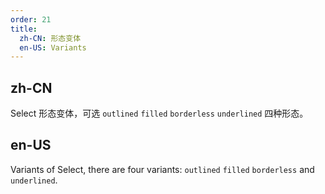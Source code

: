 ```yaml
---
order: 21
title:
  zh-CN: 形态变体
  en-US: Variants
---
```


## zh-CN

Select 形态变体，可选 `outlined` `filled` `borderless` `underlined` 四种形态。

## en-US

Variants of Select, there are four variants: `outlined` `filled` `borderless` and `underlined`.